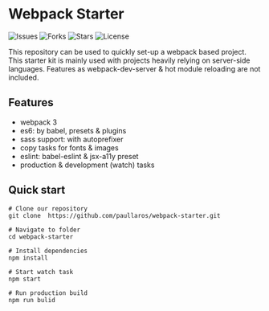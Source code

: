 # Webpack Starter

![Issues](https://img.shields.io/github/issues/paullaros/webpack-starter.svg)
![Forks](https://img.shields.io/github/forks/paullaros/webpack-starter.svg)
![Stars](https://img.shields.io/github/stars/paullaros/webpack-starter.svg)
![License](https://img.shields.io/github/license/paullaros/webpack-starter.svg)

This repository can be used to quickly set-up a webpack based project. This starter kit is mainly used with projects heavily relying on server-side languages. Features as webpack-dev-server & hot module reloading are not included.

## Features

- webpack 3
- es6: by babel, presets & plugins
- sass support: with autoprefixer
- copy tasks for fonts & images
- eslint: babel-eslint & jsx-a11y preset
- production & development (watch) tasks

## Quick start

```shell
# Clone our repository
git clone  https://github.com/paullaros/webpack-starter.git

# Navigate to folder
cd webpack-starter

# Install dependencies
npm install

# Start watch task
npm start

# Run production build
npm run bulid
```
